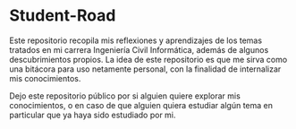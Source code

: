 # Student-Road
Este repositorio recopila mis reflexiones y aprendizajes de los temas tratados en mi carrera Ingeniería Civil Informática, además de algunos descubrimientos propios. La idea de este repositorio es que me sirva como una bitácora para uso netamente personal, con la finalidad de internalizar mis conocimientos.

Dejo este repositorio público por si alguien quiere explorar mis conocimientos, o en caso de que alguien quiera estudiar algún tema en particular que ya haya sido estudiado por mi.
